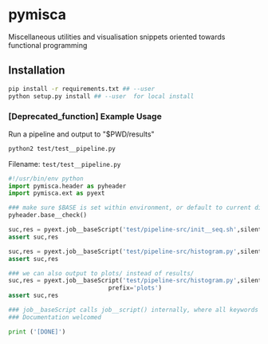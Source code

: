 # pymisca

Miscellaneous utilities and visualisation snippets oriented towards functional programming

## Installation
```sh
pip install -r requirements.txt ## --user
python setup.py install ## --user  for local install
```

### [Deprecated_function] Example Usage 

Run a pipeline and output to "$PWD/results"

```bash
python2 test/test__pipeline.py
```

Filename: `test/test__pipeline.py`

```python
#!/usr/bin/env python
import pymisca.header as pyheader
import pymisca.ext as pyext

### make sure $BASE is set within environment, or default to current direct$
pyheader.base__check() 

suc,res = pyext.job__baseScript('test/pipeline-src/init__seq.sh',silent=1)
assert suc,res

suc,res = pyext.job__baseScript('test/pipeline-src/histogram.py',silent=1)
assert suc,res

### we can also output to plots/ instead of results/ 
suc,res = pyext.job__baseScript('test/pipeline-src/histogram.py',silent=1,
                            prefix='plots')
assert suc,res

### job__baseScript calls job__script() internally, where all keywords are specified
### Documentation welcomed

print ('[DONE]')
```
